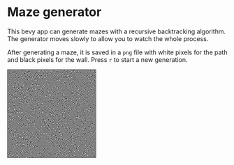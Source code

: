 # Maze generator

This bevy app can generate mazes with a recursive backtracking algorithm. The generator moves slowly to allow you to watch the whole process.

After generating a maze, it is saved in a `png` file with white pixels for the path and black pixels for the wall. Press `r` to start a new generation.

![a 203x203 maze](maze.png)
